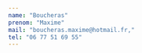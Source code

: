```yaml
---
name: "Boucheras"
prenom: "Maxime"
mail: "boucheras.maxime@hotmail.fr,"
tel: "06 77 51 69 55"
---
```

